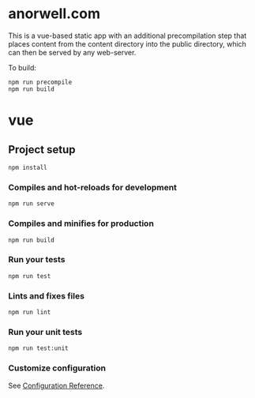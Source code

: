 # anorwell.com

This is a vue-based static app with an additional precompilation step that places content from the content directory
into the public directory, which can then be served by any web-server.

To build:

```
npm run precompile
npm run build
```

# vue

## Project setup
```
npm install
```

### Compiles and hot-reloads for development
```
npm run serve
```

### Compiles and minifies for production
```
npm run build
```

### Run your tests
```
npm run test
```

### Lints and fixes files
```
npm run lint
```

### Run your unit tests
```
npm run test:unit
```

### Customize configuration
See [Configuration Reference](https://cli.vuejs.org/config/).
